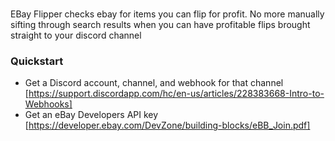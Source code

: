 #

EBay Flipper checks ebay for items you can flip for profit. No more manually sifting through search results when you can have profitable flips brought straight to your discord channel

### Quickstart
- Get a Discord account, channel, and webhook for that channel 
  [https://support.discordapp.com/hc/en-us/articles/228383668-Intro-to-Webhooks]
- Get an eBay Developers API key 
  [https://developer.ebay.com/DevZone/building-blocks/eBB_Join.pdf]
